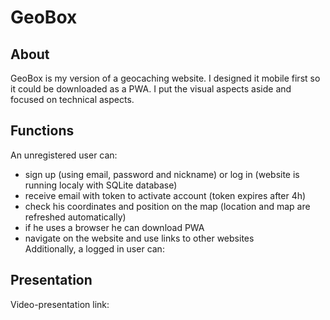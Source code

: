 # GeoBox
## About 
GeoBox is my version of a geocaching website. I designed it mobile first so it could be downloaded as a PWA. I put the visual aspects aside and focused on technical aspects.
## Functions
An unregistered user can:    
- sign up (using email, password and nickname) or log in (website is running localy with SQLite database)    
- receive email with token to activate account (token expires after 4h)
- check his coordinates and position on the map (location and map are refreshed automatically)       
- if he uses a browser he can download PWA    
- navigate on the website and use links to other websites   
Additionally, a logged in user can:
## Presentation
Video-presentation link:
